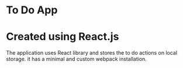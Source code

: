 # To Do App

# Created using React.js

The application uses React library and stores the to do actions on local storage. it has a minimal and custom webpack installation.
